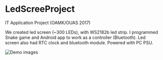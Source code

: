 # LedScreeProject
IT Application Project (OAMK/OUAS 2017)

We created led screen (~300 LEDs), with WS2182b led strip. I programmed Snake game and Android app to work as a controller (Bluetooth). Led screen also had RTC clock and bluetooth module. Powered with PC PSU.

![Demo images](https://i.ibb.co/CwBzRjs/Led-Screen.jpg)
